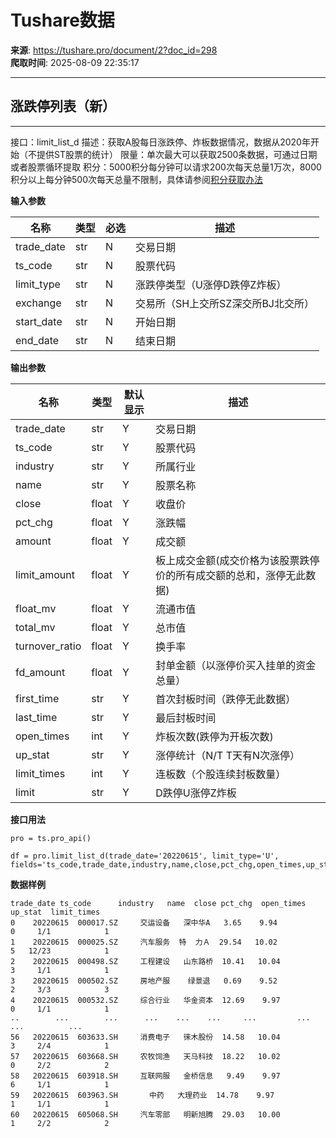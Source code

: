 # Tushare数据

**来源**: https://tushare.pro/document/2?doc_id=298  
**爬取时间**: 2025-08-09 22:35:17

---

## 涨跌停列表（新）

---

接口：limit\_list\_d
描述：获取A股每日涨跌停、炸板数据情况，数据从2020年开始（不提供ST股票的统计）
限量：单次最大可以获取2500条数据，可通过日期或者股票循环提取
积分：5000积分每分钟可以请求200次每天总量1万次，8000积分以上每分钟500次每天总量不限制，具体请参阅[积分获取办法](https://tushare.pro/document/1?doc_id=13)

**输入参数**

| 名称 | 类型 | 必选 | 描述 |
| --- | --- | --- | --- |
| trade\_date | str | N | 交易日期 |
| ts\_code | str | N | 股票代码 |
| limit\_type | str | N | 涨跌停类型（U涨停D跌停Z炸板） |
| exchange | str | N | 交易所（SH上交所SZ深交所BJ北交所） |
| start\_date | str | N | 开始日期 |
| end\_date | str | N | 结束日期 |

**输出参数**

| 名称 | 类型 | 默认显示 | 描述 |
| --- | --- | --- | --- |
| trade\_date | str | Y | 交易日期 |
| ts\_code | str | Y | 股票代码 |
| industry | str | Y | 所属行业 |
| name | str | Y | 股票名称 |
| close | float | Y | 收盘价 |
| pct\_chg | float | Y | 涨跌幅 |
| amount | float | Y | 成交额 |
| limit\_amount | float | Y | 板上成交金额(成交价格为该股票跌停价的所有成交额的总和，涨停无此数据) |
| float\_mv | float | Y | 流通市值 |
| total\_mv | float | Y | 总市值 |
| turnover\_ratio | float | Y | 换手率 |
| fd\_amount | float | Y | 封单金额（以涨停价买入挂单的资金总量） |
| first\_time | str | Y | 首次封板时间（跌停无此数据） |
| last\_time | str | Y | 最后封板时间 |
| open\_times | int | Y | 炸板次数(跌停为开板次数) |
| up\_stat | str | Y | 涨停统计（N/T T天有N次涨停） |
| limit\_times | int | Y | 连板数（个股连续封板数量） |
| limit | str | Y | D跌停U涨停Z炸板 |

**接口用法**

```
pro = ts.pro_api()

df = pro.limit_list_d(trade_date='20220615', limit_type='U', fields='ts_code,trade_date,industry,name,close,pct_chg,open_times,up_stat,limit_times')
```

**数据样例**

```
trade_date ts_code      industry   name  close pct_chg  open_times up_stat  limit_times
0    20220615  000017.SZ     交运设备   深中华A   3.65    9.94           0     1/1            1
1    20220615  000025.SZ     汽车服务  特  力Ａ  29.54   10.02           5   12/23            1
2    20220615  000498.SZ     工程建设   山东路桥  10.41   10.04           3     1/1            1
3    20220615  000502.SZ     房地产服    绿景退   0.69    9.52           2     3/3            3
4    20220615  000532.SZ     综合行业   华金资本  12.69    9.97           0     1/1            1
..        ...        ...      ...    ...    ...     ...         ...     ...          ...
56   20220615  603633.SH     消费电子   徕木股份  14.58   10.04           3     2/4            1
57   20220615  603668.SH     农牧饲渔   天马科技  18.22   10.02           0     2/2            2
58   20220615  603918.SH     互联网服   金桥信息   9.49    9.97           6     1/1            1
59   20220615  603963.SH       中药   大理药业  14.78    9.97           1     1/1            1
60   20220615  605068.SH     汽车零部   明新旭腾  29.03   10.00           1     2/2            2
```
